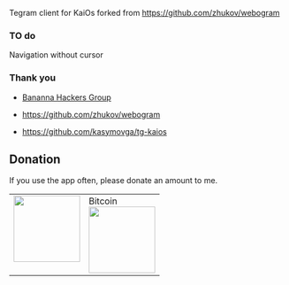 Tegram client for KaiOs forked from  https://github.com/zhukov/webogram



### TO do
Navigation without cursor

### Thank you
+ [Bananna Hackers Group](https://groups.google.com/forum/?utm_medium=email&utm_source=footer#!forum/bananahackers)

+ https://github.com/zhukov/webogram
+ https://github.com/kasymovga/tg-kaios


## Donation
If you use the app often, please donate an amount to me.
<br>
<table class="border-0"> 
  <tr class="border-0" >
    <td valign="top" class="border-0">
        <div>
            <a href="https://paypal.me/strukturart?locale.x=de_DE" target="_blank">
                <img src="/images/paypal.png" width="120px">
            </a>
        </div>
    </td>
    <td valign="top" class="border-0">
        <div>
            <div>Bitcoin</div>
            <img src="/images/bitcoin_rcv.png" width="120px">
        </div>
    </td>
  </tr>
 </table>





